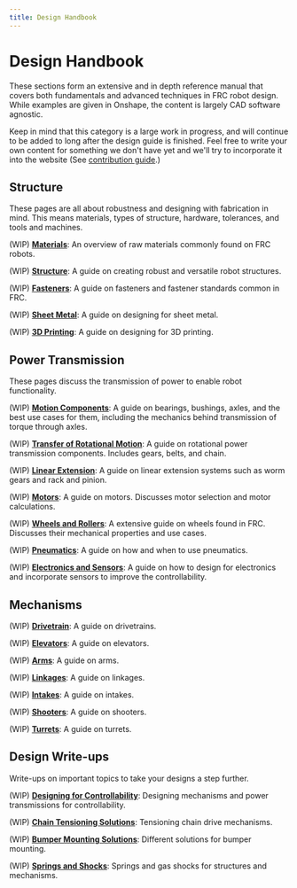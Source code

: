```yaml
---
title: Design Handbook
---
```


# Design Handbook
These sections form an extensive and in depth reference manual that covers both fundamentals and advanced techniques in FRC robot design. While examples are given in Onshape, the content is largely CAD software agnostic.

Keep in mind that this category is a large work in progress, and will continue to be added to long after the design guide is finished. Feel free to write your own content for something we don't have yet and we'll try to incorporate it into the website (See [contribution guide](../contribution/methodsOfContributing.md).)

## Structure
These pages are all about robustness and designing with fabrication in mind. This means materials, types of structure, hardware, tolerances, and tools and machines.

(WIP) [**Materials**](structure/materials.md): An overview of raw materials commonly found on FRC robots.
<!-- Different types of common materials in FRC and how to use them best, as well as a guide on lightening. -->

(WIP) [**Structure**](structure/structure.md): A guide on creating robust and versatile robot structures. 
<!-- Covers different materials, techniques, and COTS components. -->
<!-- How to use materials in different forms and various COTS pieces to create a robust and versatile structure system. -->

(WIP) [**Fasteners**](structure/fasteners.md): A guide on fasteners and fastener standards common in FRC.
<!-- A guide on hardware and hardware standards common in FRC, including best use cases and what to keep in mind when designing a robot in relation to hardware. -->

(WIP) [**Sheet Metal**](structure/sheet-metal.md): A guide on designing for sheet metal. 

(WIP) [**3D Printing**](structure/3d-printing.md): A guide on designing for 3D printing.


## Power Transmission
These pages discuss the transmission of power to enable robot functionality.
<!-- This section is all about the transmission of power to enable different kinds of actions, whether that's a pivot that needs only two positions or a whole range, spinning things to bring a game piece in, or deploying a mechanism -->

(WIP) [**Motion Components**](power-transmission/motion-components.md): A guide on bearings, bushings, axles, and the best use cases for them, including the mechanics behind transmission of torque through axles.
<!-- A rundown of bearings, bushings, axles, and the best use cases for them, including the mechanics behind transmission of torque through axles. -->

(WIP) [**Transfer of Rotational Motion**](power-transmission/rotation.md): A guide on rotational power transmission components. Includes gears, belts, and chain.
<!-- The basics of mechanical advantage, the transfer of torque and speed, and the differences and use for gears, belts, and chain. -->

(WIP) [**Linear Extension**](power-transmission/linear-extension.md): A guide on linear extension systems such as worm gears and rack and pinion.
<!-- Covers various linear extension systems such as worm gears and rack and pinion. -->

(WIP) [**Motors**](power-transmission/motors.md): A guide on motors. Discusses motor selection and motor calculations.

(WIP) [**Wheels and Rollers**](power-transmission/wheels-rollers.md): A extensive guide on wheels found in FRC. Discusses their mechanical properties and use cases. 
<!-- Various wheels sold, their mechanical properties, and various use cases for them. Also a guide to different rollers. Useful for manipulation of a game piece. -->

(WIP) [**Pneumatics**](power-transmission/pneumatics.md): A guide on how and when to use pneumatics. 
<!-- An overview of how pneumatic systems work, the components required for one, and potential tradeoffs and use cases for pneumatics on a robot. -->

(WIP) [**Electronics and Sensors**](power-transmission/electronics-motors-sensors.md): A guide on how to design for electronics and incorporate sensors to improve the controllability.


## Mechanisms

(WIP) [**Drivetrain**](mechanisms/drivetrain.md): A guide on drivetrains. 
<!-- , discussing rigidity, wheelbase location, and electrical mounting. -->

(WIP) [**Elevators**](mechanisms/elevators.md): A guide on elevators.
<!-- , discussing different types of rigging, COTS parts, and gearboxes. -->

(WIP) [**Arms**](mechanisms/arms.md): A guide on arms.

(WIP) [**Linkages**](mechanisms/linkages.md): A guide on linkages.

(WIP) [**Intakes**](mechanisms/intakes.md): A guide on intakes.

(WIP) [**Shooters**](mechanisms/shooters.md): A guide on shooters.

(WIP) [**Turrets**](mechanisms/turrets.md): A guide on turrets.

## Design Write-ups
Write-ups on important topics to take your designs a step further.

(WIP) [**Designing for Controllability**](design-writeups/DFC.md): Designing mechanisms and power transmissions for controllability.

(WIP) [**Chain Tensioning Solutions**](design-writeups/chainTensioning.md): Tensioning chain drive mechanisms.

(WIP) [**Bumper Mounting Solutions**](design-writeups/bumperMounting.md): Different solutions for bumper mounting.

(WIP) [**Springs and Shocks**](design-writeups/springs-shocks.md): Springs and gas shocks for structures and mechanisms.

<br>